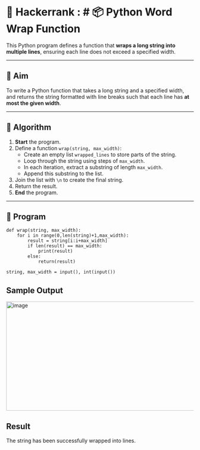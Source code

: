 # 🔄 Hackerrank : # 📦 Python Word Wrap Function

This Python program defines a function that **wraps a long string into multiple lines**, ensuring each line does not exceed a specified width.

---

## 🎯 Aim

To write a Python function that takes a long string and a specified width, and returns the string formatted with line breaks such that each line has **at most the given width**.

---

## 🧠 Algorithm

1. **Start** the program.
2. Define a function `wrap(string, max_width)`:
   - Create an empty list `wrapped_lines` to store parts of the string.
   - Loop through the string using steps of `max_width`.
   - In each iteration, extract a substring of length `max_width`.
   - Append this substring to the list.
3. Join the list with `\n` to create the final string.
4. Return the result.
5. **End** the program.

---


## 🧪 Program
```
def wrap(string, max_width):
    for i in range(0,len(string)+1,max_width):
        result = string[i:i+max_width]
        if len(result) == max_width:
            print(result)
        else:
            return(result)

string, max_width = input(), int(input())
```

## Sample Output
<img width="833" height="293" alt="image" src="https://github.com/user-attachments/assets/06db9a16-8d60-4821-aef2-6d5a9799ab31" />


## Result
The string has been successfully wrapped into lines.
